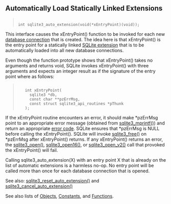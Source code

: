 ## Automatically Load Statically Linked Extensions




> ```
> 
> int sqlite3_auto_extension(void(*xEntryPoint)(void));
> 
> ```



This interface causes the xEntryPoint() function to be invoked for
each new [database connection](../c3ref/sqlite3.html) that is created. The idea here is that
xEntryPoint() is the entry point for a statically linked [SQLite extension](../loadext.html)
that is to be automatically loaded into all new database connections.


Even though the function prototype shows that xEntryPoint() takes
no arguments and returns void, SQLite invokes xEntryPoint() with three
arguments and expects an integer result as if the signature of the
entry point where as follows:



> ```
> 
>    int xEntryPoint(
>      sqlite3 *db,
>      const char **pzErrMsg,
>      const struct sqlite3_api_routines *pThunk
>    );
> 
> ```




If the xEntryPoint routine encounters an error, it should make \*pzErrMsg
point to an appropriate error message (obtained from [sqlite3\_mprintf()](../c3ref/mprintf.html))
and return an appropriate [error code](../rescode.html). SQLite ensures that \*pzErrMsg
is NULL before calling the xEntryPoint(). SQLite will invoke
[sqlite3\_free()](../c3ref/free.html) on \*pzErrMsg after xEntryPoint() returns. If any
xEntryPoint() returns an error, the [sqlite3\_open()](../c3ref/open.html), [sqlite3\_open16()](../c3ref/open.html),
or [sqlite3\_open\_v2()](../c3ref/open.html) call that provoked the xEntryPoint() will fail.


Calling sqlite3\_auto\_extension(X) with an entry point X that is already
on the list of automatic extensions is a harmless no\-op. No entry point
will be called more than once for each database connection that is opened.


See also: [sqlite3\_reset\_auto\_extension()](../c3ref/reset_auto_extension.html)
and [sqlite3\_cancel\_auto\_extension()](../c3ref/cancel_auto_extension.html)


See also lists of
 [Objects](../c3ref/objlist.html),
 [Constants](../c3ref/constlist.html), and
 [Functions](../c3ref/funclist.html).


